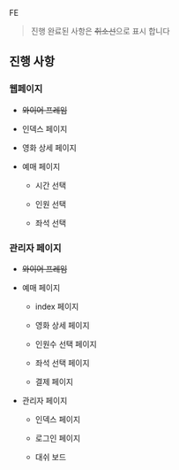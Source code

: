 FE

> 진행 완료된 사항은 ~~취소선~~으로 표시 합니다

## 진행 사항

### 웹페이지

- ~~와이어 프레임~~

- 인덱스 페이지

- 영화 상세 페이지

- 예매 페이지
  
  - 시간 선택
  
  - 인원 선택
  
  - 좌석 선택

### 관리자 페이지

- ~~와이어 프레임~~

- 예매 페이지
  
  - index 페이지
  
  - 영화 상세 페이지
  
  - 인원수 선택 페이지
  
  - 좌석 선택 페이지
  
  - 결제 페이지

- 관리자 페이지
  
  * 인덱스 페이지
  
  * 로그인 페이지
  
  * 대쉬 보드